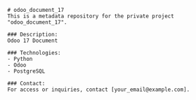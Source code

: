 
    # odoo_document_17
    This is a metadata repository for the private project "odoo_document_17".

    ### Description:
    Odoo 17 Document

    ### Technologies:
    - Python
    - Odoo
    - PostgreSQL

    ### Contact:
    For access or inquiries, contact [your_email@example.com].
    
